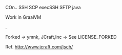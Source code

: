 COn.. SSH SCP execSSH SFTP java

Work in GraalVM

.

Forked -> ymnk, JCraft,Inc -> See LICENSE_FORKED

Ref. http://www.jcraft.com/jsch/
